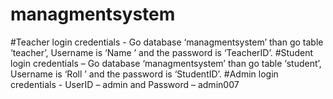 # managmentsystem

#Teacher login credentials - Go database ‘managmentsystem’ than go table ‘teacher’, Username is ‘Name ’ and the password is ‘TeacherID’.
#Student login credentials – Go database ‘managmentsystem’ than go table ‘student’,  Username is ‘Roll ’ and the password is ‘StudentID’.
#Admin login credentials - UserID – admin and Password – admin007
